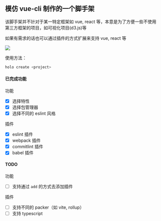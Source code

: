 ## 模仿 vue-cli 制作的一个脚手架

该脚手架并不针对于某一特定框架如 vue, react 等，本意是为了方便一些不使用第三方框架的项目，如可视化项目(d3.js)等

如果有需求的话也可以通过插件的方式扩展来支持 vue, react 等

![](https://i.loli.net/2021/04/04/uikQC1c7srzSeXh.gif)

使用方法：

```bash
holo create <project>
```

#### 已完成功能

功能

- [x] 选择特性
- [x] 选择包管理器
- [x] 选择不同的 eslint 风格

插件

- [x] eslint 插件
- [x] webpack 插件
- [x] commitlint 插件
- [x] babel 插件

#### TODO

功能

- [ ] 支持通过 `add` 的方式去添加插件

插件

- [ ] 支持不同的 packer（如 vite, rollup）
- [ ] 支持 typescript
